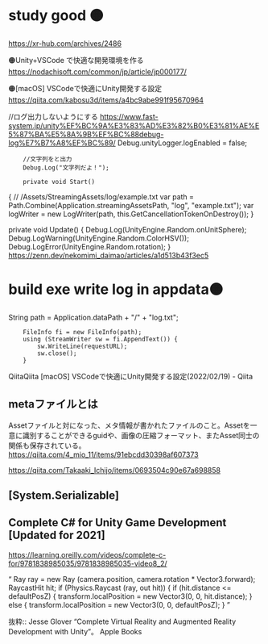 # study good 🟠
https://xr-hub.com/archives/2486

🟠Unity+VSCode で快適な開発環境を作る
https://nodachisoft.com/common/jp/article/jp000177/

🟠[macOS] VSCodeで快適にUnity開発する設定
https://qiita.com/kabosu3d/items/a4bc9abe991f95670964

 //ログ出力しないようにする
 https://www.fast-system.jp/unity%EF%BC%9A%E3%83%AD%E3%82%B0%E3%81%AE%E5%87%BA%E5%8A%9B%EF%BC%88debug-log%E7%B7%A8%EF%BC%89/
        Debug.unityLogger.logEnabled = false;
 
        //文字列をと出力
        Debug.Log("文字列だよ！");
        
        private void Start()
{
    // /Assets/StreamingAssets/log/example.txt
    var path = Path.Combine(Application.streamingAssetsPath, "log", "example.txt");
    var logWriter = new LogWriter(path, this.GetCancellationTokenOnDestroy());
}

private void Update()
{
    Debug.Log(UnityEngine.Random.onUnitSphere);
    Debug.LogWarning(UnityEngine.Random.ColorHSV());
    Debug.LogError(UnityEngine.Random.rotation);
}
https://zenn.dev/nekomimi_daimao/articles/a1d513b43f3ec5
        
# build exe write log in appdata🟠
 String path = Application.dataPath + "/" + "log.txt";
     
        FileInfo fi = new FileInfo(path);
        using (StreamWriter sw = fi.AppendText()) {
            sw.WriteLine(requestURL);
            sw.close();
        }

QiitaQiita
[macOS] VSCodeで快適にUnity開発する設定(2022/02/19) - Qiita



## metaファイルとは
Assetファイルと対になった、メタ情報が書かれたファイルのこと。Assetを一意に識別することができるguidや、画像の圧縮フォーマット、またAsset同士の関係も保存されている。
https://qiita.com/4_mio_11/items/91ebcdd30398af607373

https://qiita.com/Takaaki_Ichijo/items/0693504c90e67a698858
 ## [System.Serializable]
 
##  Complete C# for Unity Game Development [Updated for 2021]
https://learning.oreilly.com/videos/complete-c-for/9781838985035/9781838985035-video8_2/


“ Ray ray = new Ray (camera.position, camera.rotation * 
       Vector3.forward); 
    RaycastHit hit; 
    if (Physics.Raycast (ray, out hit)) { 
      if (hit.distance <= defaultPosZ) { 
        transform.localPosition = new Vector3(0, 0, hit.distance); 
      } else { 
        transform.localPosition = new Vector3(0, 0, defaultPosZ); 
      } ”

抜粋:: Jesse Glover  “Complete Virtual Reality and Augmented Reality Development with Unity”。 Apple Books  
